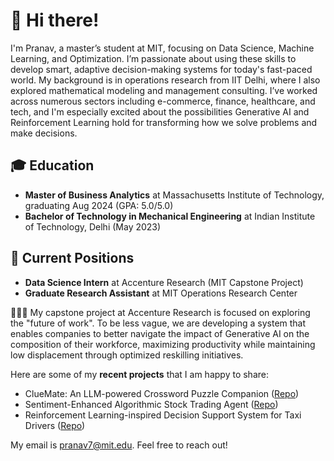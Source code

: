 # 👋 Hi there!

I'm Pranav, a master’s student at MIT, focusing on Data Science, Machine Learning, and Optimization. I’m passionate about using these skills to develop smart, adaptive decision-making systems for today's fast-paced world. My background is in operations research from IIT Delhi, where I also explored mathematical modeling and management consulting. I’ve worked across numerous sectors including e-commerce, finance, healthcare, and tech, and I'm especially excited about the possibilities Generative AI and Reinforcement Learning hold for transforming how we solve problems and make decisions.

## 🎓 Education

- **Master of Business Analytics** at Massachusetts Institute of Technology, graduating Aug 2024 (GPA: 5.0/5.0)
- **Bachelor of Technology in Mechanical Engineering** at Indian Institute of Technology, Delhi (May 2023)

## 💼 Current Positions

- **Data Science Intern** at Accenture Research (MIT Capstone Project)
- **Graduate Research Assistant** at MIT Operations Research Center

👨🏻‍💻 My capstone project at Accenture Research is focused on exploring the "future of work". To be less vague, we are developing a system that enables companies to better navigate the impact of Generative AI on the composition of their workforce, maximizing productivity while maintaining low displacement through optimized reskilling initiatives.

Here are some of my **recent projects** that I am happy to share:
- ClueMate: An LLM-powered Crossword Puzzle Companion ([Repo](https://github.com/PranavShankarGirish/crossword-assistant))
- Sentiment-Enhanced Algorithmic Stock Trading Agent ([Repo](https://github.com/PranavShankarGirish/stock-trading-agent))
- Reinforcement Learning-inspired Decision Support System for Taxi Drivers ([Repo](https://github.com/PranavShankarGirish/taxi-driver-DSS))

My email is pranav7@mit.edu. Feel free to reach out!
